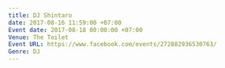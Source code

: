 ```yaml
---
title: DJ Shintaro
date: 2017-08-16 11:59:00 +07:00
Event date: 2017-08-18 00:00:00 +07:00
Venue: The Toilet
Event URL: https://www.facebook.com/events/272882936530763/
Genre: DJ
---
```


